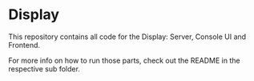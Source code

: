 # Display

This repository contains all code for the Display: Server, Console UI and Frontend.

For more info on how to run those parts, check out the README in the respective sub folder.
